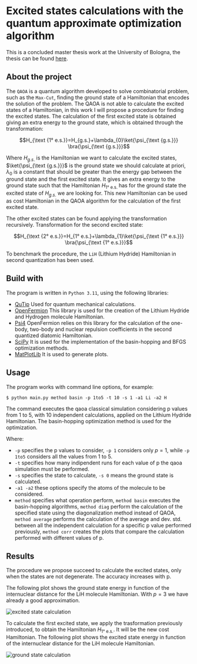 # Excited states calculations with the quantum approximate optimization algorithm 
This is a concluded master thesis work at the University of Bologna, the thesis can be found [here](https://amslaurea.unibo.it/28792/).
## About the project
The `QAOA` is a quantum algorithm developed to solve combinatorial problem, such as the `Max-Cut`, finding the ground state of a Hamiltonian that encodes the solution
of the problem. 
The QAOA is not able to calculate the excited states of a Hamiltonian, in this work I will propose a procedure for finding the excited states.
The calculation of the first excited state is obtained giving an extra energy to the ground state, which is obtained through the transformation:

$$H_{\text {1° e.s.}}=H_{g.s.}+\lambda_{0}\ket{\psi_{\text {g.s.}}} \bra{\psi_{\text {g.s.}}}$$

Where $H_{g.s.}$ is the Hamiltonian we want to calculate the excited states, $\ket{\psi_{\text {g.s.}}}$ is the ground state we should calculate at priori, $\lambda_{0}$ is
a constant that should be greater than the energy gap between the ground state and the first excited state. It gives an extra energy to the ground state such that the
Hamiltonian $H_{\text {1° e.s. }}$ has for the ground state the excited state of $H_{g.s.}$ we are looking for. This new Hamiltonian can be used as cost Hamiltonian in the QAOA algorithm for the calculation of the first excited state.

The other excited states can be found applying the transformation recursively.
Transformation for the second excited state:

$$H_{\text {2° e.s.}}=H_{1° e.s.}+\lambda_{1}\ket{\psi_{\text {1° e.s.}}} \bra{\psi_{\text {1° e.s.}}}$$

To benchmark the procedure, the `LiH` (Lithium Hydride) Hamiltonian in second quantization has been used.

## Build with

The program is written in `Python 3.11`, using the following libraries:
* [QuTip](https://qutip.org/) Used for quantum mechanical calculations.
* [OpenFermion](https://quantumai.google/openfermion)  This library is used for the creation of the Lithium Hydride and Hydrogen molecule Hamiltonian.
* [Psi4](https://psicode.org/)  OpenFermion relies on this library for the calculation of the one-body, two-body and nuclear repulsion coefficients in the second quantized diatomic Hamiltonian.
* [SciPy](https://scipy.org/)  It is used for the implementation of the basin-hopping and BFGS optimization methods.
* [MatPlotLib](https://matplotlib.org/) It is used to generate plots.

## Usage

The program works with command line options, for example:
```
$ python main.py method basin -p 1to5 -t 10 -s 1 -a1 Li -a2 H
```
The command executes the qaoa classical simulation considering p values from 1 to 5, with 10 independent calculations, applied on the Lithium Hydride Hamiltonian. The basin-hopping optimization method is used for the optimization.

Where:
* `-p` specifies the p values to consider, `-p 1` considers only $p=1$, while `-p 1to5` considers all the values from 1 to 5.
* `-t` specifies how many indipendent runs for each value of p the qaoa simulation must be performed.
* `-s` specifies the state to calculate, `-s 0` means the ground state is calculated.
* `-a1 -a2` these options specify the atoms of the molecule to be considered.
* `method` specifies what operation perform, `method basin` executes the basin-hopping algorithms, `method diag` perform the calculation of the specified state using the diagonalization method instead of QAOA, `method average` performs the calculation of the average and dev. std. between all the independent calculation for a specific p value performed previously, `method corr` creates the plots that compare the calculation performed with different values of p.

## Results
The procedure we propose succeed to calculate the excited states, only when the states are not degenerate. The accuracy increases with p.

The following plot shows the ground state energy in function of the internuclear distance for the LiH molecule Hamiltonian. With $p=3$ we have already a good approximation.

![excited state calculation](https://github.com/danieletrisciani/qaoa-excited-states-calculation/assets/20107065/2ca59971-e431-4a6c-962d-4712d57da5b7)

To calculate the first excited state, we apply the trasformation previously introduced, to obtain the Hamiltonian $H_{\text {1° e.s.}}$. It will be the new cost Hamiltonian. 
The following plot shows the excited state energy in function of the internuclear distance for the LiH molecule Hamiltonian.


![ground state calculation](https://github.com/danieletrisciani/qaoa-excited-states-calculation/assets/20107065/aa173a89-717d-4bd2-abed-f29b88e41cfd)


